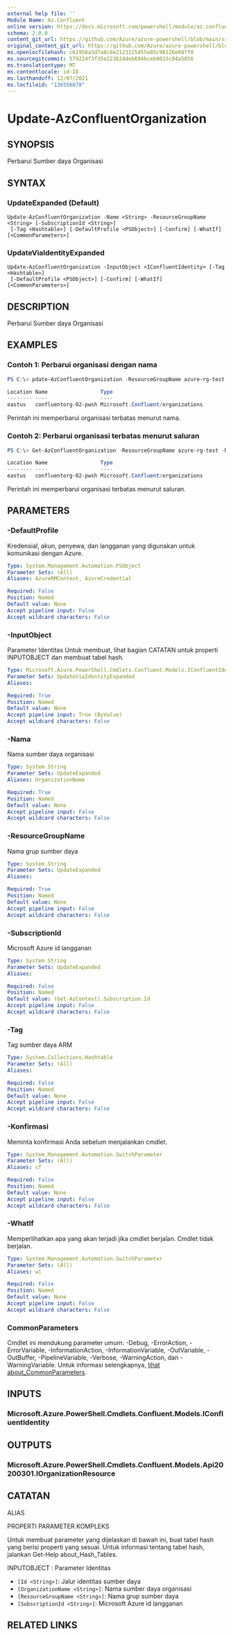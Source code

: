 ```yaml
---
external help file: ''
Module Name: Az.Confluent
online version: https://docs.microsoft.com/powershell/module/az.confluent/update-azconfluentorganization
schema: 2.0.0
content_git_url: https://github.com/Azure/azure-powershell/blob/main/src/Confluent/help/Update-AzConfluentOrganization.md
original_content_git_url: https://github.com/Azure/azure-powershell/blob/main/src/Confluent/help/Update-AzConfluentOrganization.md
ms.openlocfilehash: c61956a3d7a8c8e2123115455e85c96126e04ff0
ms.sourcegitcommit: 579224f3f35e223624deb694bceb0033c84a5856
ms.translationtype: MT
ms.contentlocale: id-ID
ms.lasthandoff: 12/07/2021
ms.locfileid: "136556878"
---
```

# Update-AzConfluentOrganization

## SYNOPSIS
Perbarui Sumber daya Organisasi

## SYNTAX

### UpdateExpanded (Default)
```
Update-AzConfluentOrganization -Name <String> -ResourceGroupName <String> [-SubscriptionId <String>]
 [-Tag <Hashtable>] [-DefaultProfile <PSObject>] [-Confirm] [-WhatIf] [<CommonParameters>]
```

### UpdateViaIdentityExpanded
```
Update-AzConfluentOrganization -InputObject <IConfluentIdentity> [-Tag <Hashtable>]
 [-DefaultProfile <PSObject>] [-Confirm] [-WhatIf] [<CommonParameters>]
```

## DESCRIPTION
Perbarui Sumber daya Organisasi

## EXAMPLES

### Contoh 1: Perbarui organisasi dengan nama
```powershell
PS C:\> pdate-AzConfluentOrganization -ResourceGroupName azure-rg-test -Name confluentorg-02-pwsh -Tag @{"key01" = "value01"}

Location Name                 Type
-------- ----                 ----
eastus   confluentorg-02-pwsh Microsoft.Confluent/organizations
```

Perintah ini memperbarui organisasi terbatas menurut nama.

### Contoh 2: Perbarui organisasi terbatas menurut saluran
```powershell
PS C:\> Get-AzConfluentOrganization -ResourceGroupName azure-rg-test -Name confluentorg-02-pwsh | Update-AzConfluentOrganization -Tag @{"key01" = "value01"; "key02"="value02"}

Location Name                 Type
-------- ----                 ----
eastus   confluentorg-02-pwsh Microsoft.Confluent/organizations
```

Perintah ini memperbarui organisasi terbatas menurut saluran.

## PARAMETERS

### -DefaultProfile
Kredensial, akun, penyewa, dan langganan yang digunakan untuk komunikasi dengan Azure.

```yaml
Type: System.Management.Automation.PSObject
Parameter Sets: (All)
Aliases: AzureRMContext, AzureCredential

Required: False
Position: Named
Default value: None
Accept pipeline input: False
Accept wildcard characters: False
```

### -InputObject
Parameter Identitas Untuk membuat, lihat bagian CATATAN untuk properti INPUTOBJECT dan membuat tabel hash.

```yaml
Type: Microsoft.Azure.PowerShell.Cmdlets.Confluent.Models.IConfluentIdentity
Parameter Sets: UpdateViaIdentityExpanded
Aliases:

Required: True
Position: Named
Default value: None
Accept pipeline input: True (ByValue)
Accept wildcard characters: False
```

### -Nama
Nama sumber daya organisasi

```yaml
Type: System.String
Parameter Sets: UpdateExpanded
Aliases: OrganizationName

Required: True
Position: Named
Default value: None
Accept pipeline input: False
Accept wildcard characters: False
```

### -ResourceGroupName
Nama grup sumber daya

```yaml
Type: System.String
Parameter Sets: UpdateExpanded
Aliases:

Required: True
Position: Named
Default value: None
Accept pipeline input: False
Accept wildcard characters: False
```

### -SubscriptionId
Microsoft Azure id langganan

```yaml
Type: System.String
Parameter Sets: UpdateExpanded
Aliases:

Required: False
Position: Named
Default value: (Get-AzContext).Subscription.Id
Accept pipeline input: False
Accept wildcard characters: False
```

### -Tag
Tag sumber daya ARM

```yaml
Type: System.Collections.Hashtable
Parameter Sets: (All)
Aliases:

Required: False
Position: Named
Default value: None
Accept pipeline input: False
Accept wildcard characters: False
```

### -Konfirmasi
Meminta konfirmasi Anda sebelum menjalankan cmdlet.

```yaml
Type: System.Management.Automation.SwitchParameter
Parameter Sets: (All)
Aliases: cf

Required: False
Position: Named
Default value: None
Accept pipeline input: False
Accept wildcard characters: False
```

### -WhatIf
Memperlihatkan apa yang akan terjadi jika cmdlet berjalan.
Cmdlet tidak berjalan.

```yaml
Type: System.Management.Automation.SwitchParameter
Parameter Sets: (All)
Aliases: wi

Required: False
Position: Named
Default value: None
Accept pipeline input: False
Accept wildcard characters: False
```

### CommonParameters
Cmdlet ini mendukung parameter umum: -Debug, -ErrorAction, -ErrorVariable, -InformationAction, -InformationVariable, -OutVariable, -OutBuffer, -PipelineVariable, -Verbose, -WarningAction, dan -WarningVariable. Untuk informasi selengkapnya, [lihat about_CommonParameters](http://go.microsoft.com/fwlink/?LinkID=113216).

## INPUTS

### Microsoft.Azure.PowerShell.Cmdlets.Confluent.Models.IConfluentIdentity

## OUTPUTS

### Microsoft.Azure.PowerShell.Cmdlets.Confluent.Models.Api20200301.IOrganizationResource

## CATATAN

ALIAS

PROPERTI PARAMETER KOMPLEKS

Untuk membuat parameter yang dijelaskan di bawah ini, buat tabel hash yang berisi properti yang sesuai. Untuk informasi tentang tabel hash, jalankan Get-Help about_Hash_Tables.


INPUTOBJECT <IConfluentIdentity> : Parameter Identitas
  - `[Id <String>]`: Jalur identitas sumber daya
  - `[OrganizationName <String>]`: Nama sumber daya organisasi
  - `[ResourceGroupName <String>]`: Nama grup sumber daya
  - `[SubscriptionId <String>]`: Microsoft Azure id langganan

## RELATED LINKS

